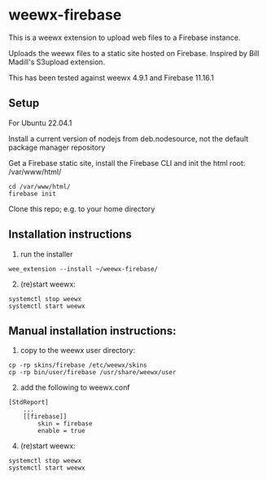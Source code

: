 # weewx-firebase

This is a weewx extension to upload web files to a Firebase instance.

Uploads the weewx files to a static site hosted on Firebase. Inspired
by Bill Madill's S3upload extension.

This has been tested against weewx 4.9.1 and Firebase 11.16.1

## Setup

For Ubuntu 22.04.1

Install a current version of nodejs from deb.nodesource, not the
default package manager repository

Get a Firebase static site, install the Firebase CLI and init the html root: /var/www/html/

```
cd /var/www/html/
firebase init
```

Clone this repo; e.g. to your home directory

## Installation instructions

1. run the installer

  ```
  wee_extension --install ~/weewx-firebase/
  ```

2. (re)start weewx:

  ```
  systemctl stop weewx
  systemctl start weewx
  ```

## Manual installation instructions:

1. copy to the weewx user directory:

  ```
  cp -rp skins/firebase /etc/weewx/skins
  cp -rp bin/user/firebase /usr/share/weewx/user
  ```

2. add the following to weewx.conf

  ```
  [StdReport]
      ...
      [[firebase]]
          skin = firebase
          enable = true
  ```

4. (re)start weewx:

  ```
  systemctl stop weewx
  systemctl start weewx
  ```
